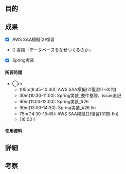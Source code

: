 ## 目的
<!-- 目的(〜を知りたい/〜を実装したい) -->

## 成果
<!-- 成果(できたこと/できなかったこと) -->
- [x] AWS SAA模擬(2)復習
- [] 書籍「データベースをなぜつくるのか」
- [x] Spring実装
#### 所要時間
- ◯m
  - 105m(8:45-10:30): AWS SAA模擬(2)復習(1-30問)
  - 30m(10:30-11:00): Spring実装_要件整理、issue追記
  - 60m(11:00-12:00): Spring実装_#26
  - 90m(13:00-14:30): Spring実装_#26.fin
  - 75m(14:30-15:45): AWS SAA模擬(2)復習(31問-fin)
  - (16:00-)


#### 使用資料
<!-- 使用資料(教材/書籍/ワークシート/Youtube) -->

## 詳細
<!-- 詳細(キーワード/プロセス//具体例を挙げる/今回の課題解決を今後に繋げられる形で記録) -->


## 考察
<!-- 考察(今後の展望/) -->
